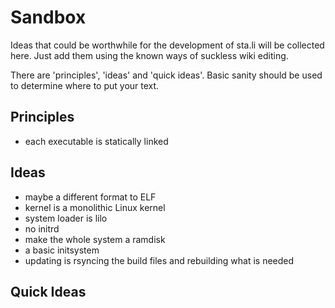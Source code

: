 Sandbox
=======

Ideas that could be worthwhile for the development of sta.li
will be collected here. Just add them using the known ways
of suckless wiki editing.

There are 'principles', 'ideas' and 'quick ideas'. Basic sanity
should be used to determine where to put your text.

Principles
----------

* each executable is statically linked

Ideas
-----

* maybe a different format to ELF
* kernel is a monolithic Linux kernel
* system loader is lilo
* no initrd
* make the whole system a ramdisk
* a basic initsystem
* updating is rsyncing the build files and rebuilding what is needed

Quick Ideas
-----------

